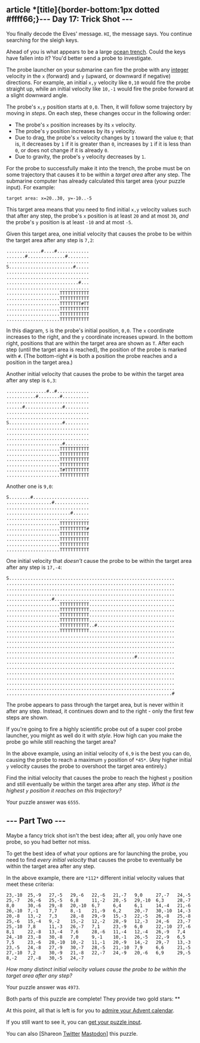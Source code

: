 
article \*[title]{border-bottom:1px dotted #ffff66;}--- Day 17: Trick Shot ---
--------------------------

You finally decode the Elves' message. `HI`, the message says. You continue searching for the sleigh keys.


Ahead of you is what appears to be a large [ocean trench](https://en.wikipedia.org/wiki/Oceanic_trench). Could the keys have fallen into it? You'd better send a probe to investigate.


The probe launcher on your submarine can fire the probe with any [integer](https://en.wikipedia.org/wiki/Integer) velocity in the `x` (forward) and `y` (upward, or downward if negative) directions. For example, an initial `x,y` velocity like `0,10` would fire the probe straight up, while an initial velocity like `10,-1` would fire the probe forward at a slight downward angle.


The probe's `x,y` position starts at `0,0`. Then, it will follow some trajectory by moving in *steps*. On each step, these changes occur in the following order:


* The probe's `x` position increases by its `x` velocity.
* The probe's `y` position increases by its `y` velocity.
* Due to drag, the probe's `x` velocity changes by `1` toward the value `0`; that is, it decreases by `1` if it is greater than `0`, increases by `1` if it is less than `0`, or does not change if it is already `0`.
* Due to gravity, the probe's `y` velocity decreases by `1`.


For the probe to successfully make it into the trench, the probe must be on some trajectory that causes it to be within a *target area* after any step. The submarine computer has already calculated this target area (your puzzle input). For example:



```
target area: x=20..30, y=-10..-5
```

This target area means that you need to find initial `x,y` velocity values such that after any step, the probe's `x` position is at least `20` and at most `30`, *and* the probe's `y` position is at least `-10` and at most `-5`.


Given this target area, one initial velocity that causes the probe to be within the target area after any step is `7,2`:



```
.............#....#............
.......#..............#........
...............................
S........................#.....
...............................
...............................
...........................#...
...............................
....................TTTTTTTTTTT
....................TTTTTTTTTTT
....................TTTTTTTT#TT
....................TTTTTTTTTTT
....................TTTTTTTTTTT
....................TTTTTTTTTTT

```

In this diagram, `S` is the probe's initial position, `0,0`. The `x` coordinate increases to the right, and the `y` coordinate increases upward. In the bottom right, positions that are within the target area are shown as `T`. After each step (until the target area is reached), the position of the probe is marked with `#`. (The bottom-right `#` is both a position the probe reaches and a position in the target area.)


Another initial velocity that causes the probe to be within the target area after any step is `6,3`:



```
...............#..#............
...........#........#..........
...............................
......#..............#.........
...............................
...............................
S....................#.........
...............................
...............................
...............................
.....................#.........
....................TTTTTTTTTTT
....................TTTTTTTTTTT
....................TTTTTTTTTTT
....................TTTTTTTTTTT
....................T#TTTTTTTTT
....................TTTTTTTTTTT

```

Another one is `9,0`:



```
S........#.....................
.................#.............
...............................
........................#......
...............................
....................TTTTTTTTTTT
....................TTTTTTTTTT#
....................TTTTTTTTTTT
....................TTTTTTTTTTT
....................TTTTTTTTTTT
....................TTTTTTTTTTT

```

One initial velocity that *doesn't* cause the probe to be within the target area after any step is `17,-4`:



```
S..............................................................
...............................................................
...............................................................
...............................................................
.................#.............................................
....................TTTTTTTTTTT................................
....................TTTTTTTTTTT................................
....................TTTTTTTTTTT................................
....................TTTTTTTTTTT................................
....................TTTTTTTTTTT..#.............................
....................TTTTTTTTTTT................................
...............................................................
...............................................................
...............................................................
...............................................................
................................................#..............
...............................................................
...............................................................
...............................................................
...............................................................
...............................................................
...............................................................
..............................................................#

```

The probe appears to pass through the target area, but is never within it after any step. Instead, it continues down and to the right - only the first few steps are shown.


If you're going to fire a highly scientific probe out of a super cool probe launcher, you might as well do it with *style*. How high can you make the probe go while still reaching the target area?


In the above example, using an initial velocity of `6,9` is the best you can do, causing the probe to reach a maximum `y` position of `*45*`. (Any higher initial `y` velocity causes the probe to overshoot the target area entirely.)


Find the initial velocity that causes the probe to reach the highest `y` position and still eventually be within the target area after any step. *What is the highest `y` position it reaches on this trajectory?*



Your puzzle answer was `6555`.

--- Part Two ---
----------------

Maybe a fancy trick shot isn't the best idea; after all, you only have one probe, so you had better not miss.


To get the best idea of what your options are for launching the probe, you need to find *every initial velocity* that causes the probe to eventually be within the target area after any step.


In the above example, there are `*112*` different initial velocity values that meet these criteria:



```
23,-10  25,-9   27,-5   29,-6   22,-6   21,-7   9,0     27,-7   24,-5
25,-7   26,-6   25,-5   6,8     11,-2   20,-5   29,-10  6,3     28,-7
8,0     30,-6   29,-8   20,-10  6,7     6,4     6,1     14,-4   21,-6
26,-10  7,-1    7,7     8,-1    21,-9   6,2     20,-7   30,-10  14,-3
20,-8   13,-2   7,3     28,-8   29,-9   15,-3   22,-5   26,-8   25,-8
25,-6   15,-4   9,-2    15,-2   12,-2   28,-9   12,-3   24,-6   23,-7
25,-10  7,8     11,-3   26,-7   7,1     23,-9   6,0     22,-10  27,-6
8,1     22,-8   13,-4   7,6     28,-6   11,-4   12,-4   26,-9   7,4
24,-10  23,-8   30,-8   7,0     9,-1    10,-1   26,-5   22,-9   6,5
7,5     23,-6   28,-10  10,-2   11,-1   20,-9   14,-2   29,-7   13,-3
23,-5   24,-8   27,-9   30,-7   28,-5   21,-10  7,9     6,6     21,-5
27,-10  7,2     30,-9   21,-8   22,-7   24,-9   20,-6   6,9     29,-5
8,-2    27,-8   30,-5   24,-7

```

*How many distinct initial velocity values cause the probe to be within the target area after any step?*



Your puzzle answer was `4973`.

Both parts of this puzzle are complete! They provide two gold stars: \*\*


At this point, all that is left is for you to [admire your Advent calendar](/2021).


If you still want to see it, you can [get your puzzle input](17/input).


You can also [Shareon
 [Twitter](https://twitter.com/intent/tweet?text=I%27ve+completed+%22Trick+Shot%22+%2D+Day+17+%2D+Advent+of+Code+2021&url=https%3A%2F%2Fadventofcode%2Ecom%2F2021%2Fday%2F17&related=ericwastl&hashtags=AdventOfCode)
[Mastodon](javascript:void(0);)] this puzzle.


